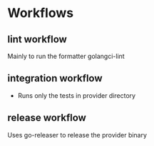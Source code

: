 # Workflows

## lint workflow

Mainly to run the formatter golangci-lint

## integration workflow

- Runs only the tests in provider directory

## release workflow

Uses go-releaser to release the provider binary
